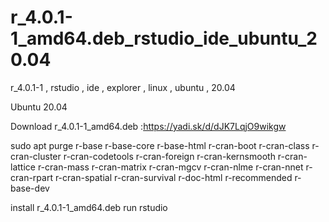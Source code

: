 # r_4.0.1-1_amd64.deb_rstudio_ide_ubuntu_20.04
r_4.0.1-1 , rstudio , ide , explorer , linux , ubuntu , 20.04

Ubuntu 20.04

Download r_4.0.1-1_amd64.deb :https://yadi.sk/d/dJK7LqjO9wikgw

sudo apt purge r-base r-base-core  r-base-html r-cran-boot r-cran-class r-cran-cluster r-cran-codetools r-cran-foreign r-cran-kernsmooth r-cran-lattice r-cran-mass r-cran-matrix r-cran-mgcv r-cran-nlme r-cran-nnet r-cran-rpart r-cran-spatial r-cran-survival r-doc-html r-recommended r-base-dev

install r_4.0.1-1_amd64.deb run rstudio





